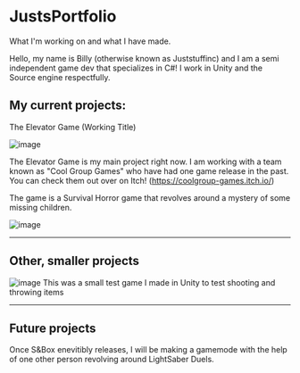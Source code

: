 # JustsPortfolio
What I'm working on and what I have made.


Hello, my name is Billy (otherwise known as Juststuffinc) and I am a semi independent game dev that specializes in C#! I work in Unity and the Source engine respectfully.

My current projects:
-----
The Elevator Game (Working Title)

![image](https://user-images.githubusercontent.com/58781443/117677796-c854e500-b17c-11eb-909a-9b8304fe1a40.png)

The Elevator Game is my main project right now. I am working with a team known as "Cool Group Games" who have had one game release in the past. You can check them out over on Itch! (https://coolgroup-games.itch.io/)

The game is a Survival Horror game that revolves around a mystery of some missing children.

![image](https://user-images.githubusercontent.com/58781443/117678936-db1be980-b17d-11eb-8544-c1d15d19ae88.png)

-----
Other, smaller projects
-----

![image](https://user-images.githubusercontent.com/58781443/117681817-7ada7700-b180-11eb-9447-07239901a346.png)
This was a small test game I made in Unity to test shooting and throwing items

-----
Future projects
-----
Once S&Box enevitibly releases, I will be making a gamemode with the help of one other person revolving around LightSaber Duels.



